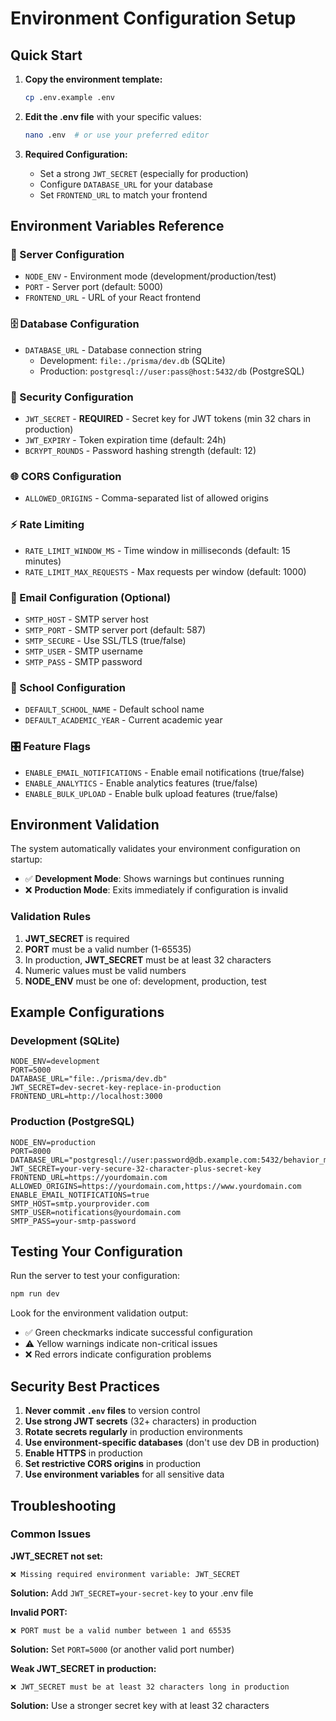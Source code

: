 # Environment Configuration Setup

## Quick Start

1. **Copy the environment template:**
   ```bash
   cp .env.example .env
   ```

2. **Edit the .env file** with your specific values:
   ```bash
   nano .env  # or use your preferred editor
   ```

3. **Required Configuration:**
   - Set a strong `JWT_SECRET` (especially for production)
   - Configure `DATABASE_URL` for your database
   - Set `FRONTEND_URL` to match your frontend

## Environment Variables Reference

### 🚀 Server Configuration
- `NODE_ENV` - Environment mode (development/production/test)
- `PORT` - Server port (default: 5000)
- `FRONTEND_URL` - URL of your React frontend

### 🗄️ Database Configuration
- `DATABASE_URL` - Database connection string
  - Development: `file:./prisma/dev.db` (SQLite)
  - Production: `postgresql://user:pass@host:5432/db` (PostgreSQL)

### 🔐 Security Configuration
- `JWT_SECRET` - **REQUIRED** - Secret key for JWT tokens (min 32 chars in production)
- `JWT_EXPIRY` - Token expiration time (default: 24h)
- `BCRYPT_ROUNDS` - Password hashing strength (default: 12)

### 🌐 CORS Configuration
- `ALLOWED_ORIGINS` - Comma-separated list of allowed origins

### ⚡ Rate Limiting
- `RATE_LIMIT_WINDOW_MS` - Time window in milliseconds (default: 15 minutes)
- `RATE_LIMIT_MAX_REQUESTS` - Max requests per window (default: 1000)

### 📧 Email Configuration (Optional)
- `SMTP_HOST` - SMTP server host
- `SMTP_PORT` - SMTP server port (default: 587)
- `SMTP_SECURE` - Use SSL/TLS (true/false)
- `SMTP_USER` - SMTP username
- `SMTP_PASS` - SMTP password

### 🏫 School Configuration
- `DEFAULT_SCHOOL_NAME` - Default school name
- `DEFAULT_ACADEMIC_YEAR` - Current academic year

### 🎛️ Feature Flags
- `ENABLE_EMAIL_NOTIFICATIONS` - Enable email notifications (true/false)
- `ENABLE_ANALYTICS` - Enable analytics features (true/false)
- `ENABLE_BULK_UPLOAD` - Enable bulk upload features (true/false)

## Environment Validation

The system automatically validates your environment configuration on startup:

- ✅ **Development Mode**: Shows warnings but continues running
- ❌ **Production Mode**: Exits immediately if configuration is invalid

### Validation Rules

1. **JWT_SECRET** is required
2. **PORT** must be a valid number (1-65535)
3. In production, **JWT_SECRET** must be at least 32 characters
4. Numeric values must be valid numbers
5. **NODE_ENV** must be one of: development, production, test

## Example Configurations

### Development (SQLite)
```env
NODE_ENV=development
PORT=5000
DATABASE_URL="file:./prisma/dev.db"
JWT_SECRET=dev-secret-key-replace-in-production
FRONTEND_URL=http://localhost:3000
```

### Production (PostgreSQL)
```env
NODE_ENV=production
PORT=8000
DATABASE_URL="postgresql://user:password@db.example.com:5432/behavior_management"
JWT_SECRET=your-very-secure-32-character-plus-secret-key
FRONTEND_URL=https://yourdomain.com
ALLOWED_ORIGINS=https://yourdomain.com,https://www.yourdomain.com
ENABLE_EMAIL_NOTIFICATIONS=true
SMTP_HOST=smtp.yourprovider.com
SMTP_USER=notifications@yourdomain.com
SMTP_PASS=your-smtp-password
```

## Testing Your Configuration

Run the server to test your configuration:

```bash
npm run dev
```

Look for the environment validation output:
- ✅ Green checkmarks indicate successful configuration
- ⚠️ Yellow warnings indicate non-critical issues
- ❌ Red errors indicate configuration problems

## Security Best Practices

1. **Never commit `.env` files** to version control
2. **Use strong JWT secrets** (32+ characters) in production
3. **Rotate secrets regularly** in production environments
4. **Use environment-specific databases** (don't use dev DB in production)
5. **Enable HTTPS** in production
6. **Set restrictive CORS origins** in production
7. **Use environment variables** for all sensitive data

## Troubleshooting

### Common Issues

**JWT_SECRET not set:**
```
❌ Missing required environment variable: JWT_SECRET
```
**Solution:** Add `JWT_SECRET=your-secret-key` to your .env file

**Invalid PORT:**
```
❌ PORT must be a valid number between 1 and 65535
```
**Solution:** Set `PORT=5000` (or another valid port number)

**Weak JWT_SECRET in production:**
```
❌ JWT_SECRET must be at least 32 characters long in production
```
**Solution:** Use a stronger secret key with at least 32 characters 